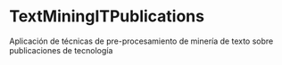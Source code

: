 # TextMiningITPublications
Aplicación de técnicas de pre-procesamiento de minería de texto sobre publicaciones de tecnología
